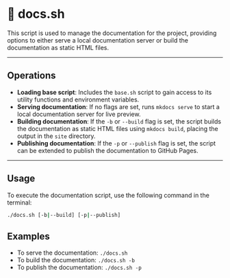 # 📝 docs.sh

This script is used to manage the documentation for the project, providing options to either serve a local documentation server or build the documentation as static HTML files.

---

## Operations

- **Loading base script**: Includes the `base.sh` script to gain access to its utility functions and environment variables.
- **Serving documentation**: If no flags are set, runs `mkdocs serve` to start a local documentation server for live preview.
- **Building documentation**: If the `-b` or `--build` flag is set, the script builds the documentation as static HTML files using `mkdocs build`, placing the output in the `site` directory.
- **Publishing documentation**: If the `-p` or `--publish` flag is set, the script can be extended to publish the documentation to GitHub Pages.

---

## Usage

To execute the documentation script, use the following command in the terminal:

```sh
./docs.sh [-b|--build] [-p|--publish]
```

## Examples

- To serve the documentation: `./docs.sh`
- To build the documentation: `./docs.sh -b`
- To publish the documentation: `./docs.sh -p`
